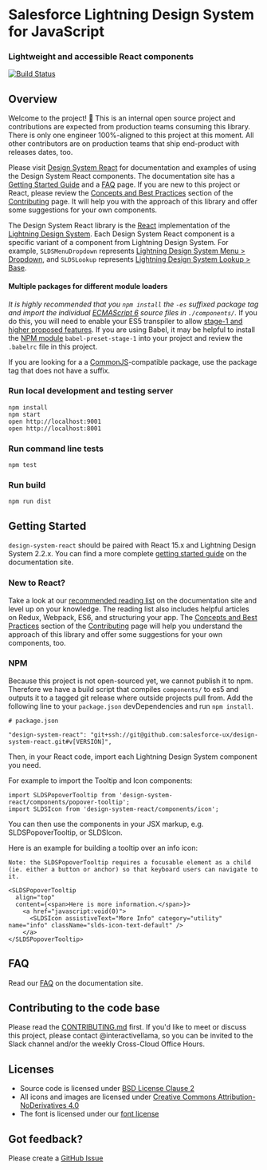 # Salesforce Lightning Design System for JavaScript
### Lightweight and accessible React components

[![Build Status](https://travis-ci.com/salesforce-ux/design-system-react.svg?token=BMXxPFKR5GZuYsqAFsEf&branch=master)](https://travis-ci.com/salesforce-ux/design-system-react)

## Overview
Welcome to the project! :wave: This is an internal open source project and contributions are expected from production teams consuming this library. There is only one engineer 100%-aligned to this project at this moment. All other contributors are on production teams that ship end-product with releases dates, too.

Please visit [Design System React](https://react.lightningdesignsystem.com/) for documentation and examples of using the Design System React components. The documentation site has a [Getting Started Guide](https://react.lightningdesignsystem.com/getting-started/) and a [FAQ](https://react.lightningdesignsystem.com/faq/) page. If you are new to this project or React, please review the [Concepts and Best Practices](https://react.lightningdesignsystem.com/contributing/#concepts-and-best-practices) section of the [Contributing](https://react.lightningdesignsystem.com/contributing/) page. It will help you with the approach of this library and offer some suggestions for your own components.

The Design System React library is the [React](https://facebook.github.io/react/) implementation of the [Lightning Design System](https://www.lightningdesignsystem.com/). Each Design System React component is a specific variant of a component from Lightning Design System. For example, `SLDSMenuDropdown` represents [Lightning Design System Menu > Dropdown](http://www.lightningdesignsystem.com/components/menus/#dropdown),
and `SLDSLookup` represents [Lightning Design System Lookup > Base](http://www.lightningdesignsystem.com/components/lookups/#base).

#### Multiple packages for different module loaders

_It is highly recommended that you `npm install` the `-es` suffixed package tag and import the individual [ECMAScript 6](https://github.com/lukehoban/es6features/blob/master/README.md) source files in `./components/`._ If you do this, you will need to enable your ES5 transpiler to allow [stage-1 and higher proposed features](https://babeljs.io/docs/plugins/preset-stage-1/). If you are using Babel, it may be helpful to install the [NPM module](https://www.npmjs.com/package/babel-preset-stage-1) `babel-preset-stage-1` into your project and review the `.babelrc` file in this project.

If you are looking for a a [CommonJS](https://nodejs.org/docs/latest/api/modules.html)-compatible package, use the package tag that does not have a suffix.

### Run local development and testing server

```
npm install
npm start
open http://localhost:9001
open http://localhost:8001
```

### Run command line tests

```
npm test
```

### Run build

```
npm run dist
```

## Getting Started

`design-system-react` should be paired with React 15.x and Lightning Design System 2.2.x. You can find a more complete [getting started guide](https://react.lightningdesignsystem.com/getting-started/) on the documentation site.

### New to React?

Take a look at our [recommended reading list](https://react.lightningdesignsystem.com/resources/) on the documentation site and level up on your knowledge. The reading list also includes helpful articles on Redux, Webpack, ES6, and structuring your app. The [Concepts and Best Practices](https://react.lightningdesignsystem.com/contributing/#concepts-and-best-practices) section of the [Contributing](https://react.lightningdesignsystem.com/contributing/) page will help you understand the approach of this library and offer some suggestions for your own components, too.

### NPM

Because this project is not open-sourced yet, we cannot publish it to npm. Therefore we have a build script that compiles `components/` to es5 and outputs it to a tagged git release where outside projects pull from. Add the following line to your `package.json` devDependencies and run `npm install`.

```
# package.json

"design-system-react": "git+ssh://git@github.com:salesforce-ux/design-system-react.git#v[VERSION]",
```

Then, in your React code, import each Lightning Design System component you need.

For example to import the Tooltip and Icon components:

```
import SLDSPopoverTooltip from 'design-system-react/components/popover-tooltip';
import SLDSIcon from 'design-system-react/components/icon';
```

You can then use the components in your JSX markup, e.g. SLDSPopoverTooltip, or SLDSIcon.

Here is an example for building a tooltip over an info icon:

```
Note: the SLDSPopoverTooltip requires a focusable element as a child (ie. either a button or anchor) so that keyboard users can navigate to it.

<SLDSPopoverTooltip
  align="top"
  content={<span>Here is more information.</span>}>
    <a href="javascript:void(0)">
      <SLDSIcon assistiveText="More Info" category="utility" name="info" className="slds-icon-text-default" />
    </a>
</SLDSPopoverTooltip>
```

## FAQ
Read our [FAQ](https://react.lightningdesignsystem.com/faq/) on the documentation site.

## Contributing to the code base

Please read the [CONTRIBUTING.md](CONTRIBUTING.md) first. If you'd like to meet or discuss this project, please contact @interactivellama, so you can be invited to the Slack channel and/or the weekly Cross-Cloud Office Hours.

## Licenses

* Source code is licensed under [BSD License Clause 2](http://opensource.org/licenses/BSD-2-Clause)
* All icons and images are licensed under [Creative Commons Attribution-NoDerivatives 4.0](http://creativecommons.org/licenses/by-nd/4.0/)
* The font is licensed under our [font license](https://www.lightningdesignsystem.com/assets/licenses/License-for-font.txt)

## Got feedback?

Please create a [GitHub Issue](https://github.com/salesforce-ux/design-system-react/issues)
